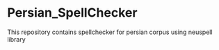 # Persian_SpellChecker
This repository contains spellchecker for persian corpus using neuspell library
